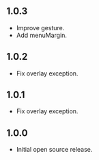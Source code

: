 ## 1.0.3

* Improve gesture.  
* Add menuMargin.

## 1.0.2

* Fix overlay exception.

## 1.0.1

* Fix overlay exception.

## 1.0.0

* Initial open source release.
